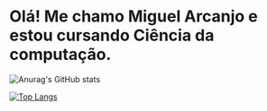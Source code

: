 # Olá! Me chamo Miguel Arcanjo e estou cursando Ciência da computação.

![Anurag's GitHub stats](https://github-readme-stats.vercel.app/api?username=Z4D1&show_icons=true&theme=tokyonight)

[![Top Langs](https://github-readme-stats.vercel.app/api/top-langs/?username=Z4D1&layout=compact)](https://github.com/anuraghazra/github-readme-stats)
